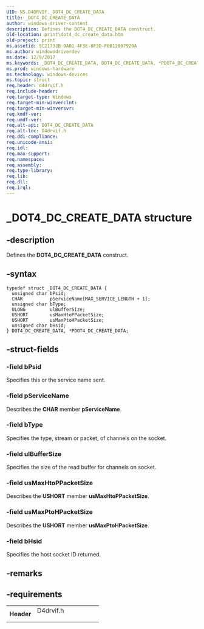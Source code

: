 ```yaml
---
UID: NS.D4DRVIF._DOT4_DC_CREATE_DATA
title: _DOT4_DC_CREATE_DATA
author: windows-driver-content
description: Defines the DOT4_DC_CREATE_DATA construct.
old-location: print\dot4_dc_create_data.htm
old-project: print
ms.assetid: 9C21732B-0AB1-4F3E-8F3D-F0B12007920A
ms.author: windowsdriverdev
ms.date: 12/9/2017
ms.keywords: _DOT4_DC_CREATE_DATA, DOT4_DC_CREATE_DATA, *PDOT4_DC_CREATE_DATA
ms.prod: windows-hardware
ms.technology: windows-devices
ms.topic: struct
req.header: d4drvif.h
req.include-header: 
req.target-type: Windows
req.target-min-winverclnt: 
req.target-min-winversvr: 
req.kmdf-ver: 
req.umdf-ver: 
req.alt-api: DOT4_DC_CREATE_DATA
req.alt-loc: D4drvif.h
req.ddi-compliance: 
req.unicode-ansi: 
req.idl: 
req.max-support: 
req.namespace: 
req.assembly: 
req.type-library: 
req.lib: 
req.dll: 
req.irql: 
---
```


# _DOT4_DC_CREATE_DATA structure



## -description
Defines the <b>DOT4_DC_CREATE_DATA</b> construct.



## -syntax

````
typedef struct _DOT4_DC_CREATE_DATA {
  unsigned char bPsid;
  CHAR          pServiceName[MAX_SERVICE_LENGTH + 1];
  unsigned char bType;
  ULONG         ulBufferSize;
  USHORT        usMaxHtoPPacketSize;
  USHORT        usMaxPtoHPacketSize;
  unsigned char bHsid;
} DOT4_DC_CREATE_DATA, *PDOT4_DC_CREATE_DATA;
````


## -struct-fields

### -field bPsid

Specifies this or the service name sent.


### -field pServiceName

Describes the <b>CHAR</b>  member <b>pServiceName</b>.


### -field bType

Specifies the type, stream or packet, of channels on the socket.


### -field ulBufferSize

Specifies the size of the read buffer for channels on socket.


### -field usMaxHtoPPacketSize

Describes the <b>USHORT</b> member <b>usMaxHtoPPacketSize</b>.


### -field usMaxPtoHPacketSize

Describes the <b>USHORT</b> member <b>usMaxPtoHPacketSize</b>.


### -field bHsid

Specifies the host socket ID returned.


## -remarks


## -requirements
<table>
<tr>
<th width="30%">
Header

</th>
<td width="70%">
<dl>
<dt>D4drvif.h</dt>
</dl>
</td>
</tr>
</table>